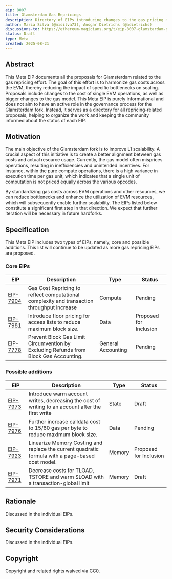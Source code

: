```yaml
---
eip: 8007
title: Glamsterdam Gas Repricings
description: Directory of EIPs introducing changes to the gas pricing model for the Glamsterdam fork
author: Maria Silva (@misilva73), Ansgar Dietrichs (@adietrichs)
discussions-to: https://ethereum-magicians.org/t/eip-8007-glamstardam-gas-repricings-meta-eip/25206
status: Draft
type: Meta
created: 2025-08-21
---
```



## Abstract

This Meta EIP documents all the proposals for Glamsterdam related to the gas repricing effort. The goal of this effort is to harmonize gas costs across the EVM, thereby reducing the impact of specific bottlenecks on scaling. Proposals include changes to the cost of single EVM operations, as well as bigger changes to the gas model. This Meta EIP is purely informational and does not aim to have an active role in the governance process for the Glamsterdam fork. Instead, it serves as a directory for all repricing-related proposals, helping to organize the work and keeping the community informed about the status of each EIP.

## Motivation

The main objective of the Glamsterdam fork is to improve L1 scalability. A crucial aspect of this initiative is to create a better alignment between gas costs and actual resource usage. Currently, the gas model often misprices operations, resulting in inefficiencies and unintended incentives. For instance, within the pure compute operations, there is a high variance in execution time per gas unit, which indicates that a single unit of computation is not priced equally across the various opcodes.

By standardizing gas costs across EVM operations and other resources, we can reduce bottlenecks and enhance the utilization of EVM resources, which will subsequently enable further scalability. The EIPs listed below constitute a significant first step in that direction. We expect that further iteration will be necessary in future hardforks.

## Specification

This Meta EIP includes two types of EIPs, namely, core and possible additions. This list will continue to be updated as more gas repricing EIPs are proposed.

### Core EIPs

| EIP                       | Description                                                                                | Type               | Status                 |
| ------------------------- | ------------------------------------------------------------------------------------------ | ------------------ | ---------------------- |
| [EIP-7904](./eip-7904.md) | Gas Cost Repricing to reflect computational complexity and transaction throughput increase | Compute            | Pending                |
| [EIP-7981](./eip-7981.md) | Introduce floor pricing for access lists to reduce maximum block size.                     | Data               | Proposed for Inclusion |
| [EIP-7778](./eip-7778.md) | Prevent Block Gas Limit Circumvention by Excluding Refunds from Block Gas Accounting.      | General Accounting | Pending                |

### Possible additions

| EIP                       | Description                                                                                       | Type   | Status                 |
| ------------------------- | ------------------------------------------------------------------------------------------------- | ------ | ---------------------- |
| [EIP-7973](./eip-7973.md) | Introduce warm account writes, decreasing the cost of writing to an account after the first write | State  | Draft                  |
| [EIP-7976](./eip-7976.md) | Further increase calldata cost to 15/60 gas per byte to reduce maximum block size.                | Data   | Pending                |
| [EIP-7923](./eip-7923.md) | Linearize Memory Costing and replace the current quadratic formula with a page-based cost model.  | Memory | Proposed for Inclusion |
| [EIP-7971](./eip-7971.md) | Decrease costs for TLOAD, TSTORE and warm SLOAD with a transaction-global limit                   | Memory | Draft                  |

## Rationale

Discussed in the individual EIPs.

## Security Considerations

Discussed in the individual EIPs.

## Copyright

Copyright and related rights waived via [CC0](../LICENSE.md).
